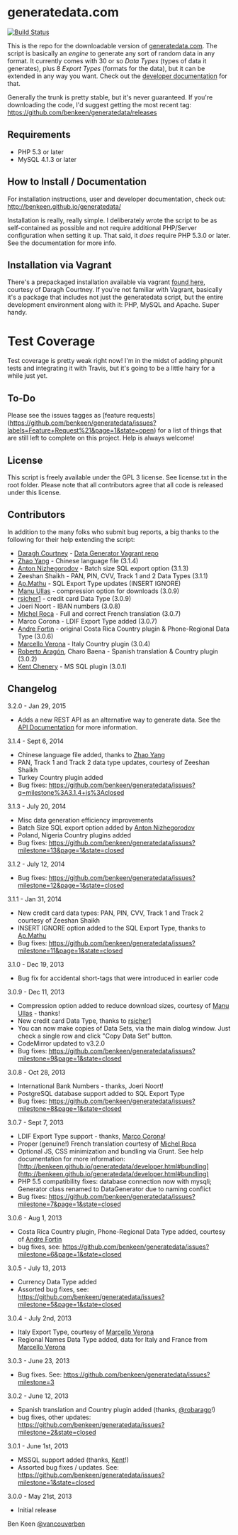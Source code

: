 # generatedata.com

[![Build Status](https://travis-ci.org/benkeen/generatedata.png?branch=master)](https://travis-ci.org/benkeen/generatedata)

This is the repo for the downloadable version of [generatedata.com](http://www.generatedata.com). The 
script is basically an *engine* to generate any sort of random data in any format. It currently comes with 30 or 
so *Data Types* (types of data it generates), plus 8 *Export Types* (formats for the data), but it can be extended 
in any way you want. Check out the [developer documentation](http://benkeen.github.io/generatedata/developer.html)
for that.

Generally the trunk is pretty stable, but it's never guaranteed. If you're downloading the code, I'd suggest getting
the most recent tag: https://github.com/benkeen/generatedata/releases

## Requirements
- PHP 5.3 or later
- MySQL 4.1.3 or later

## How to Install / Documentation

For installation instructions, user and developer documentation, check out:
http://benkeen.github.io/generatedata/

Installation is really, really simple. I deliberately wrote the script to be as self-contained as possible and not 
require additional PHP/Server configuration when setting it up. That said, it *does* require PHP 5.3.0 or later. See 
the documentation for more info.

## Installation via Vagrant

There's a prepackaged installation available via vagrant [found here](https://github.com/benkeen/generatedata-vagrant),
courtesy of Daragh Courtney. If you're not familiar with Vagrant, basically it's a package that includes not just the
generatedata script, but the entire development environment along with it: PHP, MySQL and Apache. Super handy.

# Test Coverage

Test coverage is pretty weak right now! I'm in the midst of adding phpunit tests and integrating it with Travis, but it's
going to be a little hairy for a while just yet.

## To-Do

Please see the issues tagges as [feature requests] (https://github.com/benkeen/generatedata/issues?labels=Feature+Request%21&page=1&state=open)
for a list of things that are still left to complete on this project. Help is always welcome!

## License

This script is freely available under the GPL 3 license. See license.txt in the root folder. Please note that all
contributors agree that all code is released under this license.

## Contributors

In addition to the many folks who submit bug reports, a big thanks to the following for their help extending the script:

- [Daragh Courtney](https://github.com/daraghc) - [Data Generator Vagrant repo](https://github.com/benkeen/generatedata-vagrant)
- [Zhao Yang](https://github.com/jptiancai) - Chinese language file (3.1.4)
- [Anton Nizhegorodov](https://github.com/an1zhegorodov) - Batch size SQL export option (3.1.3)
- Zeeshan Shaikh - PAN, PIN, CVV, Track 1 and 2 Data Types (3.1.1)
- [Ap.Mathu](https://github.com/apmuthu) - SQL Export Type updates (INSERT IGNORE)
- [Manu Ullas](https://github.com/unullmass) - compression option for downloads (3.0.9)
- [rsicher1](https://github.com/rsicher1) - credit card Data Type (3.0.9)
- Joeri Noort - IBAN numbers (3.0.8)
- [Michel Roca](https://github.com/mRoca) - Full and correct French translation (3.0.7)
- Marco Corona - LDIF Export Type added (3.0.7)
- [Andre Fortin](https://github.com/twindual) - original Costa Rica Country plugin & Phone-Regional Data Type (3.0.6)
- [Marcello Verona](https://github.com/marciuz) - Italy Country plugin (3.0.4)
- [Roberto Aragón](https://github.com/robarago), Charo Baena - Spanish translation & Country plugin (3.0.2)
- [Kent Chenery](https://github.com/kchenery) - MS SQL plugin (3.0.1)

## Changelog

3.2.0 - Jan 29, 2015
- Adds a new REST API as an alternative way to generate data. See the [API Documentation](http://benkeen.github.io/generatedata/api.html)
for more information.

3.1.4 - Sept 6, 2014
- Chinese language file added, thanks to [Zhao Yang](https://github.com/jptiancai)
- PAN, Track 1 and Track 2 data type updates, courtesy of Zeeshan Shaikh
- Turkey Country plugin added
- Bug fixes: https://github.com/benkeen/generatedata/issues?q=milestone%3A3.1.4+is%3Aclosed

3.1.3 - July 20, 2014
- Misc data generation efficiency improvements
- Batch Size SQL export option added by [Anton Nizhegorodov](https://github.com/an1zhegorodov)
- Poland, Nigeria Country plugins added
- Bug fixes: https://github.com/benkeen/generatedata/issues?milestone=13&page=1&state=closed

3.1.2 - July 12, 2014
- Bug fixes: https://github.com/benkeen/generatedata/issues?milestone=12&page=1&state=closed

3.1.1 - Jan 31, 2014
- New credit card data types: PAN, PIN, CVV, Track 1 and Track 2 courtesy of Zeeshan Shaikh
- INSERT IGNORE option added to the SQL Export Type, thanks to [Ap.Mathu](https://github.com/apmuthu)
- Bug fixes: https://github.com/benkeen/generatedata/issues?milestone=11&page=1&state=closed

3.1.0 - Dec 19, 2013
- Bug fix for accidental short-tags that were introduced in earlier code

3.0.9 - Dec 11, 2013
- Compression option added to reduce download sizes, courtesy of [Manu Ullas](https://github.com/unullmass) - thanks!
- New credit card Data Type, thanks to [rsicher1](https://github.com/rsicher1)
- You can now make copies of Data Sets, via the main dialog window. Just check a single row and click "Copy Data Set" button.
- CodeMirror updated to v3.2.0
- Bug fixes: https://github.com/benkeen/generatedata/issues?milestone=9&page=1&state=closed

3.0.8 - Oct 28, 2013
- International Bank Numbers - thanks, Joeri Noort!
- PostgreSQL database support added to SQL Export Type
- Bug fixes: https://github.com/benkeen/generatedata/issues?milestone=8&page=1&state=closed

3.0.7 - Sept 7, 2013
- LDIF Export Type support - thanks, [Marco Corona](https://github.com/coronam)!
- Proper (genuine!) French translation courtesy of [Michel Roca](https://github.com/mRoca)
- Optional JS, CSS minimization and bundling via Grunt. See help documentation for more information:
[http://benkeen.github.io/generatedata/developer.html#bundling](http://benkeen.github.io/generatedata/developer.html#bundling)
- PHP 5.5 compatibility fixes: database connection now with mysqli; Generator class renamed to DataGenerator due
to naming conflict
- Bug fixes: https://github.com/benkeen/generatedata/issues?milestone=7&page=1&state=closed

3.0.6 - Aug 1, 2013
- Costa Rica Country plugin, Phone-Regional Data Type added, courtesy of [Andre Fortin](https://github.com/twindual)
- bug fixes, see: https://github.com/benkeen/generatedata/issues?milestone=6&page=1&state=closed

3.0.5 - July 13, 2013
- Currency Data Type added
- Assorted bug fixes, see: https://github.com/benkeen/generatedata/issues?milestone=5&page=1&state=closed

3.0.4 - July 2nd, 2013
- Italy Export Type, courtesy of [Marcello Verona](https://github.com/marciuz)
- Regional Names Data Type added, data for Italy and France from [Marcello Verona](https://github.com/marciuz)

3.0.3 - June 23, 2013
- Bug fixes. See: https://github.com/benkeen/generatedata/issues?milestone=3

3.0.2 - June 12, 2013
- Spanish translation and Country plugin added (thanks, [@robarago](https://github.com/robarago)!)
- bug fixes, other updates: https://github.com/benkeen/generatedata/issues?milestone=2&state=closed

3.0.1 - June 1st, 2013
- MSSQL support added (thanks, [Kent](https://github.com/kchenery)!)
- Assorted bug fixes / updates. See: https://github.com/benkeen/generatedata/issues?milestone=1&state=closed

3.0.0 - May 21st, 2013
- Initial release


Ben Keen
[@vancouverben](https://twitter.com/#!/vancouverben)
